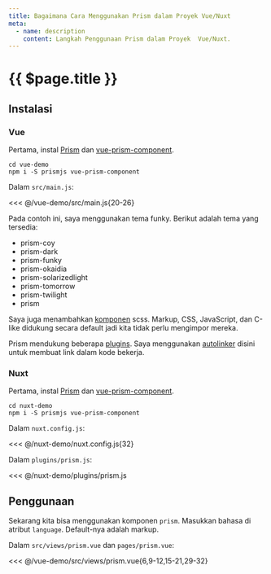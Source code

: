 ```yaml
---
title: Bagaimana Cara Menggunakan Prism dalam Proyek Vue/Nuxt
meta:
  - name: description
    content: Langkah Penggunaan Prism dalam Proyek  Vue/Nuxt.
---
```


# {{ $page.title }}

<start-tutorial demo="prism" lang="id"/>

## Instalasi

### Vue

Pertama, instal [Prism](https://github.com/PrismJS/prism) dan [vue-prism-component](https://github.com/egoist/vue-prism-component).

```bash{2}
cd vue-demo
npm i -S prismjs vue-prism-component
```

Dalam `src/main.js`:

<<< @/vue-demo/src/main.js{20-26}

Pada contoh ini, saya menggunakan tema funky. Berikut adalah tema yang tersedia:

- prism-coy
- prism-dark
- prism-funky
- prism-okaidia
- prism-solarizedlight
- prism-tomorrow
- prism-twilight
- prism

Saya juga menambahkan [komponen](https://prismjs.com/index.html#languages-list) scss. Markup, CSS, JavaScript, dan C-like didukung secara default jadi kita tidak perlu mengimpor mereka.

Prism mendukung beberapa [plugins](https://prismjs.com/index.html#plugins). Saya menggunakan [autolinker](https://prismjs.com/plugins/autolinker) disini untuk membuat link dalam kode bekerja.

### Nuxt

Pertama, instal [Prism](https://github.com/PrismJS/prism) dan [vue-prism-component](https://github.com/egoist/vue-prism-component).

```bash{2}
cd nuxt-demo
npm i -S prismjs vue-prism-component
```

Dalam `nuxt.config.js`:

<<< @/nuxt-demo/nuxt.config.js{32}

Dalam `plugins/prism.js`:

<<< @/nuxt-demo/plugins/prism.js

## Penggunaan

Sekarang kita bisa menggunakan komponen `prism`. Masukkan bahasa di atribut `language`. Default-nya adalah markup.

Dalam `src/views/prism.vue` dan `pages/prism.vue`:

<<< @/vue-demo/src/views/prism.vue{6,9-12,15-21,29-32}
